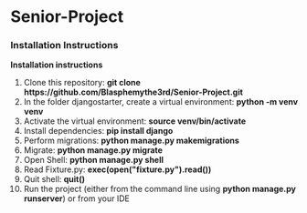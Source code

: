 # Senior-Project

<h3>Installation Instructions</h3>

**Installation instructions**
  
  <ol>
  <li>Clone this repository: <b>git clone https://github.com/Blasphemythe3rd/Senior-Project.git</b> </li>
  <li>In the folder djangostarter, create a virtual environment: <b>python -m venv venv</b> </li>
  <li>Activate the virtual environment:  <b>source venv/bin/activate</b></li>
  <li>Install dependencies:  <b>pip install django</b></li>
  <li>Perform migrations:  <b>python manage.py makemigrations</b></li> 
  <li>Migrate:  <b>python manage.py migrate</b></li>
  <li>Open Shell:  <b>python manage.py shell</b></li>
  <li>Read Fixture.py: <b>exec(open("fixture.py").read())</b></li>
  <li>Quit shell: <b>quit()</b></li>
  <li>Run the project (either from the command line using  <b>python manage.py runserver</b>) or from your IDE</li>
  
  </ol>
